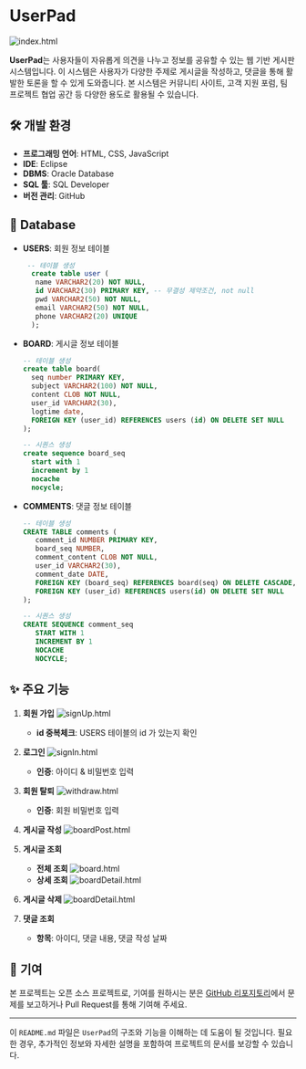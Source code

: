 # UserPad
![index.html](src/main/resources/screenshot/index.html.png)

**UserPad**는 사용자들이 자유롭게 의견을 나누고 정보를 공유할 수 있는 웹 기반 게시판 시스템입니다. 이 시스템은 사용자가 다양한 주제로 게시글을 작성하고, 댓글을 통해 활발한 토론을 할 수 있게 도와줍니다. 본 시스템은 커뮤니티 사이트, 고객 지원 포럼, 팀 프로젝트 협업 공간 등 다양한 용도로 활용될 수 있습니다.


## 🛠️ 개발 환경

- **프로그래밍 언어**: HTML, CSS, JavaScript
- **IDE**: Eclipse
- **DBMS**: Oracle Database
- **SQL 툴**: SQL Developer
- **버전 관리**: GitHub



## 📰 Database

- **USERS**: 회원 정보 테이블
  ```sql
   -- 테이블 생성
    create table user (
   	 name VARCHAR2(20) NOT NULL,
   	 id VARCHAR2(30) PRIMARY KEY, -- 무결성 제약조건, not null
   	 pwd VARCHAR2(50) NOT NULL,
   	 email VARCHAR2(50) NOT NULL,
   	 phone VARCHAR2(20) UNIQUE
    );
  ```
- **BOARD**: 게시글 정보 테이블
    ```sql
   -- 테이블 생성
   create table board( 
      seq number PRIMARY KEY,
      subject VARCHAR2(100) NOT NULL,
      content CLOB NOT NULL,
      user_id VARCHAR2(30),
      logtime date, 
      FOREIGN KEY (user_id) REFERENCES users (id) ON DELETE SET NULL
   );
    
   -- 시퀀스 생성  
   create sequence board_seq
      start with 1
      increment by 1
      nocache
      nocycle;
     ```
- **COMMENTS**:  댓글 정보 테이블
    ```sql
   -- 테이블 생성
   CREATE TABLE comments (
       comment_id NUMBER PRIMARY KEY,
       board_seq NUMBER,
       comment_content CLOB NOT NULL,
       user_id VARCHAR2(30),
       comment_date DATE,
       FOREIGN KEY (board_seq) REFERENCES board(seq) ON DELETE CASCADE,
       FOREIGN KEY (user_id) REFERENCES users(id) ON DELETE SET NULL
   );
   
   -- 시퀀스 생성
   CREATE SEQUENCE comment_seq
       START WITH 1
       INCREMENT BY 1
       NOCACHE
       NOCYCLE;
     ```



## ✨ 주요 기능

1. **회원 가입**
   ![signUp.html](src/main/resources/screenshot/signUp.html.png)
   - **id 중복체크**: USERS 테이블의 id 가 있는지 확인

2. **로그인**
  ![signIn.html](src/main/resources/screenshot/signIn.html.png)
    - **인증**: 아이디 & 비밀번호 입력

3. **회원 탈퇴**
   ![withdraw.html](src/main/resources/screenshot/withdraw.html.png)
   - **인증**: 회원 비밀번호 입력

4. **게시글 작성**
   ![boardPost.html](src/main/resources/screenshot/boardPost.html.png)


5. **게시글 조회**
   - **전체 조회**
     ![board.html](src/main/resources/screenshot/board.html.png)
   - **상세 조회**
      ![boardDetail.html](src/main/resources/screenshot/boardDetail.html.png)

6. **게시글 삭제**
   ![boardDetail.html](src/main/resources/screenshot/boardDetail.html.png)

7. **댓글 조회**
   - **항목**: 아이디, 댓글 내용, 댓글 작성 날짜




## 🤝 기여

본 프로젝트는 오픈 소스 프로젝트로, 기여를 원하시는 분은 [GitHub 리포지토리](https://github.com/your-repo)에서 문제를 보고하거나 Pull Request를 통해 기여해 주세요.

---

이 `README.md` 파일은 `UserPad`의 구조와 기능을 이해하는 데 도움이 될 것입니다. 필요한 경우, 추가적인 정보와 자세한 설명을 포함하여 프로젝트의 문서를 보강할 수 있습니다.

